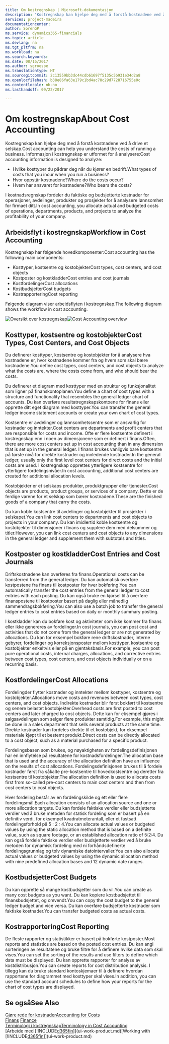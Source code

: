 ```yaml
---
title: Om kostregnskap | Microsoft-dokumentasjon
description: "Kostregnskap kan hjelpe deg med å forstå kostnadene ved å drive et selskap."
services: project-madeira
documentationcenter: 
author: SorenGP
ms.service: dynamics365-financials
ms.topic: article
ms.devlang: na
ms.tgt_pltfrm: na
ms.workload: na
ms.search.keywords: 
ms.date: 08/16/2017
ms.author: sgroespe
ms.translationtype: HT
ms.sourcegitcommit: 2c13559bb3dc44cdb61697f5135c5b931e34d2a8
ms.openlocfilehash: b38e86fa63e179c1bd4ac78c29d7728716755e0c
ms.contentlocale: nb-no
ms.lasthandoff: 09/22/2017

---
```

# <a name="about-cost-accounting"></a><span data-ttu-id="c59dc-103">Om kostregnskap</span><span class="sxs-lookup"><span data-stu-id="c59dc-103">About Cost Accounting</span></span>
<span data-ttu-id="c59dc-104">Kostregnskap kan hjelpe deg med å forstå kostnadene ved å drive et selskap.</span><span class="sxs-lookup"><span data-stu-id="c59dc-104">Cost accounting can help you understand the costs of running a business.</span></span> <span data-ttu-id="c59dc-105">Informasjon i kostregnskap er utformet for å analysere:</span><span class="sxs-lookup"><span data-stu-id="c59dc-105">Cost accounting information is designed to analyze:</span></span>  

-   <span data-ttu-id="c59dc-106">Hvilke kosttyper du pådrar deg når du kjører en bedrift.</span><span class="sxs-lookup"><span data-stu-id="c59dc-106">What types of costs that you incur when you run a business?</span></span>  
-   <span data-ttu-id="c59dc-107">Hvor oppstår kostnadene?</span><span class="sxs-lookup"><span data-stu-id="c59dc-107">Where do the costs occur?</span></span>  
-   <span data-ttu-id="c59dc-108">Hvem har ansvaret for kostnadene?</span><span class="sxs-lookup"><span data-stu-id="c59dc-108">Who bears the costs?</span></span>  

<span data-ttu-id="c59dc-109">I kostnadsregnskap fordeler du faktiske og budsjetterte kostnader for operasjoner, avdelinger, produkter og prosjekter for å analysere lønnsomhet for firmaet ditt.</span><span class="sxs-lookup"><span data-stu-id="c59dc-109">In cost accounting, you allocate actual and budgeted costs of operations, departments, products, and projects to analyze the profitability of your company.</span></span>  

## <a name="workflow-in-cost-accounting"></a><span data-ttu-id="c59dc-110">Arbeidsflyt i kostregnskap</span><span class="sxs-lookup"><span data-stu-id="c59dc-110">Workflow in Cost Accounting</span></span>  
<span data-ttu-id="c59dc-111">Kostregnskap har følgende hovedkomponenter:</span><span class="sxs-lookup"><span data-stu-id="c59dc-111">Cost accounting has the following main components:</span></span>  

-   <span data-ttu-id="c59dc-112">Kosttyper, kostsentre og kostobjekter</span><span class="sxs-lookup"><span data-stu-id="c59dc-112">Cost types, cost centers, and cost objects</span></span>  
-   <span data-ttu-id="c59dc-113">Kostposter og kostkladder</span><span class="sxs-lookup"><span data-stu-id="c59dc-113">Cost entries and cost journals</span></span>  
-   <span data-ttu-id="c59dc-114">Kostfordelinger</span><span class="sxs-lookup"><span data-stu-id="c59dc-114">Cost allocations</span></span>  
-   <span data-ttu-id="c59dc-115">Kostbudsjetter</span><span class="sxs-lookup"><span data-stu-id="c59dc-115">Cost budgets</span></span>
-   <span data-ttu-id="c59dc-116">Kostrapportering</span><span class="sxs-lookup"><span data-stu-id="c59dc-116">Cost reporting</span></span>  

<span data-ttu-id="c59dc-117">Følgende diagram viser arbeidsflyten i kostregnskap.</span><span class="sxs-lookup"><span data-stu-id="c59dc-117">The following diagram shows the workflow in cost accounting.</span></span>  

<span data-ttu-id="c59dc-118">![Oversikt over kostregnskap](media/costaccountingoverview.png "CostAccountingOverview")</span><span class="sxs-lookup"><span data-stu-id="c59dc-118">![Cost Accounting overview](media/costaccountingoverview.png "CostAccountingOverview")</span></span>  

## <a name="cost-types-cost-centers-and-cost-objects"></a><span data-ttu-id="c59dc-119">Kosttyper, kostsentre og kostobjekter</span><span class="sxs-lookup"><span data-stu-id="c59dc-119">Cost Types, Cost Centers, and Cost Objects</span></span>  
<span data-ttu-id="c59dc-120">Du definerer kosttyper, kostsentre og kostobjekter for å analysere hva kostnadene er, hvor kostnadene kommer fra og hvem som skal bære kostnadene.</span><span class="sxs-lookup"><span data-stu-id="c59dc-120">You define cost types, cost centers, and cost objects to analyze what the costs are, where the costs come from, and who should bear the costs.</span></span>  

<span data-ttu-id="c59dc-121">Du definerer et diagram med kosttyper med en struktur og funksjonalitet som ligner på finanskontoplanen.</span><span class="sxs-lookup"><span data-stu-id="c59dc-121">You define a chart of cost types with a structure and functionality that resembles the general ledger chart of accounts.</span></span> <span data-ttu-id="c59dc-122">Du kan overføre resultatregnskapskontoene for finans eller opprette ditt eget diagram med kosttyper.</span><span class="sxs-lookup"><span data-stu-id="c59dc-122">You can transfer the general ledger income statement accounts or create your own chart of cost types.</span></span>  

<span data-ttu-id="c59dc-123">Kostsentre er avdelinger og lønnsomhetssentre som er ansvarlig for kostnader og inntekter.</span><span class="sxs-lookup"><span data-stu-id="c59dc-123">Cost centers are departments and profit centers that are responsible for costs and income.</span></span> <span data-ttu-id="c59dc-124">Ofte er flere kostsentre definert i kostregnskap enn i noen av dimensjonene som er definert i finans.</span><span class="sxs-lookup"><span data-stu-id="c59dc-124">Often, there are more cost centers set up in cost accounting than in any dimension that is set up in the general ledger.</span></span> <span data-ttu-id="c59dc-125">I finans brukes vanligvis bare kostsentre på første nivå for direkte kostnader og innledende kostnader.</span><span class="sxs-lookup"><span data-stu-id="c59dc-125">In the general ledger, usually only the first level cost centers for direct costs and the initial costs are used.</span></span> <span data-ttu-id="c59dc-126">I kostregnskap opprettes ytterligere kostsentre for ytterligere fordelingsnivåer.</span><span class="sxs-lookup"><span data-stu-id="c59dc-126">In cost accounting, additional cost centers are created for additional allocation levels.</span></span>  

<span data-ttu-id="c59dc-127">Kostobjekter er et selskaps produkter, produktgrupper eller tjenester.</span><span class="sxs-lookup"><span data-stu-id="c59dc-127">Cost objects are products, product groups, or services of a company.</span></span> <span data-ttu-id="c59dc-128">Dette er de ferdige varene for et selskap som bærer kostnadene.</span><span class="sxs-lookup"><span data-stu-id="c59dc-128">These are the finished goods of a company that carry the costs.</span></span>  

<span data-ttu-id="c59dc-129">Du kan koble kostsentre til avdelinger og kostobjekter til prosjekter i selskapet.</span><span class="sxs-lookup"><span data-stu-id="c59dc-129">You can link cost centers to departments and cost objects to projects in your company.</span></span> <span data-ttu-id="c59dc-130">Du kan imidlertid koble kostsentre og kostobjekter til dimensjoner i finans og supplere dem med delsummer og titler.</span><span class="sxs-lookup"><span data-stu-id="c59dc-130">However, you can link cost centers and cost objects to any dimensions in the general ledger and supplement them with subtotals and titles.</span></span>  

## <a name="cost-entries-and-cost-journals"></a><span data-ttu-id="c59dc-131">Kostposter og kostkladder</span><span class="sxs-lookup"><span data-stu-id="c59dc-131">Cost Entries and Cost Journals</span></span>  
<span data-ttu-id="c59dc-132">Driftskostnadene kan overføres fra finans.</span><span class="sxs-lookup"><span data-stu-id="c59dc-132">Operational costs can be transferred from the general ledger.</span></span> <span data-ttu-id="c59dc-133">Du kan automatisk overføre kostpostene fra finans til kostposter for hver bokføring.</span><span class="sxs-lookup"><span data-stu-id="c59dc-133">You can automatically transfer the cost entries from the general ledger to cost entries with each posting.</span></span> <span data-ttu-id="c59dc-134">Du kan også bruke en kjørsel til å overføre finanspostene til kostposter basert på daglig eller månedlig sammendragsbokføring.</span><span class="sxs-lookup"><span data-stu-id="c59dc-134">You can also use a batch job to transfer the general ledger entries to cost entries based on daily or monthly summary posting.</span></span>  

<span data-ttu-id="c59dc-135">I kostkladder kan du bokføre kost og aktiviteter som ikke kommer fra finans eller ikke genereres av fordelinger.</span><span class="sxs-lookup"><span data-stu-id="c59dc-135">In cost journals, you can post cost and activities that do not come from the general ledger or are not generated by allocations.</span></span> <span data-ttu-id="c59dc-136">Du kan for eksempel bokføre rene driftskostnader, interne gebyrer, fordelinger og korreksjonsposter mellom kosttyper, kostsentre og kostobjekter enkeltvis eller på en gjentaksbasis.</span><span class="sxs-lookup"><span data-stu-id="c59dc-136">For example, you can post pure operational costs, internal charges, allocations, and corrective entries between cost types, cost centers, and cost objects individually or on a recurring basis.</span></span>  

## <a name="cost-allocations"></a><span data-ttu-id="c59dc-137">Kostfordelinger</span><span class="sxs-lookup"><span data-stu-id="c59dc-137">Cost Allocations</span></span>  
<span data-ttu-id="c59dc-138">Fordelingder flytter kostnader og inntekter mellom kosttyper, kostsentre og kostobjekter.</span><span class="sxs-lookup"><span data-stu-id="c59dc-138">Allocations move costs and revenues between cost types, cost centers, and cost objects.</span></span> <span data-ttu-id="c59dc-139">Indirekte kostnader blir først bokført til kostsentre og senere belastet kostobjekter.</span><span class="sxs-lookup"><span data-stu-id="c59dc-139">Overhead costs are first posted to cost centers and later charged to cost objects.</span></span> <span data-ttu-id="c59dc-140">Dette kan for eksempel gjøres i salgsavdelingen som selger flere produkter samtidig.</span><span class="sxs-lookup"><span data-stu-id="c59dc-140">For example, this might be done in a sales department that sells several products at the same time.</span></span> <span data-ttu-id="c59dc-141">Direkte kostnader kan fordeles direkte til et kostobjekt, for eksempel materiale kjøpt til et bestemt produkt.</span><span class="sxs-lookup"><span data-stu-id="c59dc-141">Direct costs can be directly allocated to a cost object, such as a material purchased for a specific product.</span></span>  

<span data-ttu-id="c59dc-142">Fordelingsbasen som brukes, og nøyaktigheten av fordelingsdefinisjonen har en innflytelse på resultatene for kostnadsfordelinger.</span><span class="sxs-lookup"><span data-stu-id="c59dc-142">The allocation base that is used and the accuracy of the allocation definition have an influence on the results of cost allocations.</span></span> <span data-ttu-id="c59dc-143">Fordelingsdefinisjonen brukes til å fordele kostnader først fra såkalte pre-kostsentre til hovedkostsentre og deretter fra kostsentre til kostobjekter.</span><span class="sxs-lookup"><span data-stu-id="c59dc-143">The allocation definition is used to allocate costs first from so-called pre-cost centers to main cost centers and then from cost centers to cost objects.</span></span>  

<span data-ttu-id="c59dc-144">Hver fordeling består av en fordelingskilde og ett eller flere fordelingsmål.</span><span class="sxs-lookup"><span data-stu-id="c59dc-144">Each allocation consists of an allocation source and one or more allocation targets.</span></span> <span data-ttu-id="c59dc-145">Du kan fordele faktiske verdier eller budsjetterte verdier ved å bruke metoden for statisk fordeling som er basert på en definitiv verdi, for eksempel kvadratmeterantall, eller et fastsatt fordelingsforhold på 5 : 2 : 4.</span><span class="sxs-lookup"><span data-stu-id="c59dc-145">You can allocate actual values or budgeted values by using the static allocation method that is based on a definite value, such as square footage, or an established allocation ratio of 5:2:4.</span></span> <span data-ttu-id="c59dc-146">Du kan også fordele faktiske verdier eller budsjetterte verdier ved å bruke metoden for dynamisk fordeling med ni forhåndsdefinerte fordelingsgrunnlag og tolv dynamiske datointervaller.</span><span class="sxs-lookup"><span data-stu-id="c59dc-146">You can also allocate actual values or budgeted values by using the dynamic allocation method with nine predefined allocation bases and 12 dynamic date ranges.</span></span>  

## <a name="cost-budgets"></a><span data-ttu-id="c59dc-147">Kostbudsjetter</span><span class="sxs-lookup"><span data-stu-id="c59dc-147">Cost Budgets</span></span>  
<span data-ttu-id="c59dc-148">Du kan opprette så mange kostbudsjetter som du vil.</span><span class="sxs-lookup"><span data-stu-id="c59dc-148">You can create as many cost budgets as you want.</span></span> <span data-ttu-id="c59dc-149">Du kan kopiere kostbudsjettet til finansbudsjettet, og omvendt.</span><span class="sxs-lookup"><span data-stu-id="c59dc-149">You can copy the cost budget to the general ledger budget and vice versa.</span></span> <span data-ttu-id="c59dc-150">Du kan overføre budsjetterte kostnader som faktiske kostnader.</span><span class="sxs-lookup"><span data-stu-id="c59dc-150">You can transfer budgeted costs as actual costs.</span></span>  

## <a name="cost-reporting"></a><span data-ttu-id="c59dc-151">Kostrapportering</span><span class="sxs-lookup"><span data-stu-id="c59dc-151">Cost Reporting</span></span>  
<span data-ttu-id="c59dc-152">De fleste rapporter og statistikker er basert på bokførte kostposter.</span><span class="sxs-lookup"><span data-stu-id="c59dc-152">Most reports and statistics are based on the posted cost entries.</span></span> <span data-ttu-id="c59dc-153">Du kan angi sorteringen av resultatene og bruke filtre for å definere hvilke data som skal vises.</span><span class="sxs-lookup"><span data-stu-id="c59dc-153">You can set the sorting of the results and use filters to define which data must be displayed.</span></span> <span data-ttu-id="c59dc-154">Du kan opprette rapporter for analyse av kostdistribusjon.</span><span class="sxs-lookup"><span data-stu-id="c59dc-154">You can create reports for cost distribution analysis.</span></span> <span data-ttu-id="c59dc-155">I tillegg kan du bruke standard kontoskjemaer til å definere hvordan rapportene for diagrammet med kosttyper skal vises.</span><span class="sxs-lookup"><span data-stu-id="c59dc-155">In addition, you can use the standard account schedules to define how your reports for the chart of cost types are displayed.</span></span>  

## <a name="see-also"></a><span data-ttu-id="c59dc-156">Se også</span><span class="sxs-lookup"><span data-stu-id="c59dc-156">See Also</span></span>  
 [<span data-ttu-id="c59dc-157">Gjøre rede for kostnader</span><span class="sxs-lookup"><span data-stu-id="c59dc-157">Accounting for Costs</span></span>](finance-manage-cost-accounting.md)  
 <span data-ttu-id="c59dc-158">[Finans](finance.md) </span><span class="sxs-lookup"><span data-stu-id="c59dc-158">[Finance](finance.md) </span></span>  
 [<span data-ttu-id="c59dc-159">Terminologi i kostregnskap</span><span class="sxs-lookup"><span data-stu-id="c59dc-159">Terminology in Cost Accounting</span></span>](finance-terminology-in-cost-accounting.md)  
 <span data-ttu-id="c59dc-160">[Arbeide med [!INCLUDE[d365fin](includes/d365fin_md.md)]](ui-work-product.md)</span><span class="sxs-lookup"><span data-stu-id="c59dc-160">[Working with [!INCLUDE[d365fin](includes/d365fin_md.md)]](ui-work-product.md)</span></span>

